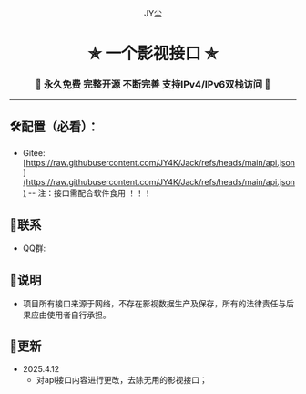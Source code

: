 <p align="center">JY尘</p>
<h1 align="center"> ✯ 一个影视接口 ✯ </h1>
<h3 align="center">🔕 永久免费 完整开源 不断完善 支持IPv4/IPv6双栈访问 🔕</h3>

---

## 🛠️配置（必看）：
  - Gitee: [https://raw.githubusercontent.com/JY4K/Jack/refs/heads/main/api.json](https://raw.githubusercontent.com/JY4K/Jack/refs/heads/main/api.json)
  -- 注：接口需配合软件食用 ！！！

## 📱联系
- QQ群: []()

## 📖说明
- 项目所有接口来源于网络，不存在影视数据生产及保存，所有的法律责任与后果应由使用者自行承担。

## 📔更新
- 2025.4.12
  - 对api接口内容进行更改，去除无用的影视接口；
